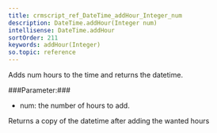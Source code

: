 ```yaml
---
title: crmscript_ref_DateTime_addHour_Integer_num
description: DateTime.addHour(Integer num)
intellisense: DateTime.addHour
sortOrder: 211
keywords: addHour(Integer)
so.topic: reference
---
```


Adds num hours to the time and returns the datetime.



###Parameter:###


 - num: the number of hours to add.


Returns a copy of the datetime after adding the wanted hours


